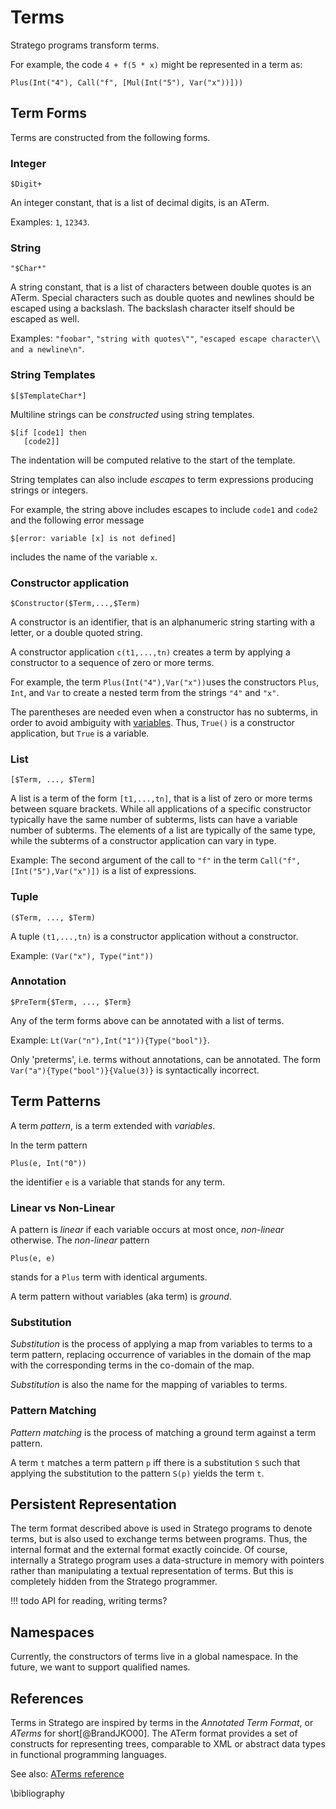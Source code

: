 # Terms

Stratego programs transform terms.

For example, the code `4 + f(5 * x)` might be represented in a term as:

```aterm
Plus(Int("4"), Call("f", [Mul(Int("5"), Var("x"))]))
```

## Term Forms

Terms are constructed from the following forms.


### Integer

```stratego
$Digit+
```

An integer constant, that is a list of decimal digits, is an ATerm.

Examples: `1`, `12343`.


### String

```stratego
"$Char*"
```

A string constant, that is a list of characters between double quotes is an ATerm.
Special characters such as double quotes and newlines should be escaped using a backslash.
The backslash character itself should be escaped as well.

Examples: `"foobar"`, `"string with quotes\""`, `"escaped escape character\\ and a newline\n"`.


### String Templates

```stratego
$[$TemplateChar*]
```

Multiline strings can be _constructed_ using string templates.

```stratego
$[if [code1] then
   [code2]]
```

The indentation will be computed relative to the start of the template.

String templates can also include _escapes_ to term expressions producing strings or integers.

For example, the string above includes escapes to include `code1` and `code2` and the following error message

```stratego
$[error: variable [x] is not defined]
```

includes the name of the variable `x`.


### Constructor application

```stratego
$Constructor($Term,...,$Term)
```

A constructor is an identifier, that is an alphanumeric string starting with a letter, or a double quoted string.

A constructor application `c(t1,...,tn)` creates a term by applying a constructor to a sequence of zero or more terms.

For example, the term `Plus(Int("4"),Var("x"))`uses the constructors `Plus`, `Int`, and `Var` to create a nested term from the strings `"4"` and `"x"`.

The parentheses are needed even when a constructor has no subterms, in order to avoid ambiguity with [variables](#term-patterns).
Thus, `True()` is a constructor application, but `True` is a variable.


### List

```stratego
[$Term, ..., $Term]
```

A list is a term of the form `[t1,...,tn]`, that is a list of zero or more terms between square brackets.
While all applications of a specific constructor typically have the same number of subterms, lists can have a variable number of subterms.
The elements of a list are typically of the same type, while the subterms of a constructor application can vary in type.

Example: The second argument of the call to `"f"` in the term `Call("f",[Int("5"),Var("x")])` is a list of expressions.


### Tuple

```stratego
($Term, ..., $Term)
```

A tuple `(t1,...,tn)` is a constructor application without a constructor.

Example: `(Var("x"), Type("int"))`


### Annotation

```stratego
$PreTerm{$Term, ..., $Term}
```

Any of the term forms above can be annotated with a list of terms.

Example: `Lt(Var("n"),Int("1")){Type("bool")}`.

Only 'preterms', i.e. terms without annotations, can be annotated.
The form `Var("a"){Type("bool")}{Value(3)}` is syntactically incorrect.


## Term Patterns

A term _pattern_, is a term extended with _variables_.

In the term pattern

```stratego
Plus(e, Int("0"))
```

the identifier `e` is a variable that stands for any term.


### Linear vs Non-Linear

A pattern is _linear_ if each variable occurs at most once, _non-linear_ otherwise.
The _non-linear_ pattern

```stratego
Plus(e, e)
```

stands for a `Plus` term with identical arguments.

A term pattern without variables (aka term) is _ground_.


### Substitution

_Substitution_ is the process of applying a map from variables to terms to a term pattern, replacing occurrence of variables in the domain of the map with the corresponding terms in the co-domain of the map.

_Substitution_ is also the name for the mapping of variables to terms.


### Pattern Matching

_Pattern matching_ is the process of matching a ground term against a term pattern.

A term `t` matches a term pattern `p` iff there is a substitution `S` such that applying the substitution to the pattern `S(p)` yields the term `t`.


## Persistent Representation

The term format described above is used in Stratego programs to denote
terms, but is also used to exchange terms between programs.
Thus, the internal format and the external format exactly coincide.
Of course, internally a Stratego program uses a data-structure in memory with
pointers rather than manipulating a textual representation of terms.
But this is completely hidden from the Stratego programmer.

!!! todo
    API for reading, writing terms?


## Namespaces

Currently, the constructors of terms live in a global namespace.
In the future, we want to support qualified names.


## References

Terms in Stratego are inspired by terms in the *Annotated Term Format*, or *ATerms* for short[@BrandJKO00].
The ATerm format provides a set of constructs for representing trees, comparable to XML or abstract data types in functional programming languages.

See also: [ATerms reference](../terms/index.md)

\bibliography
